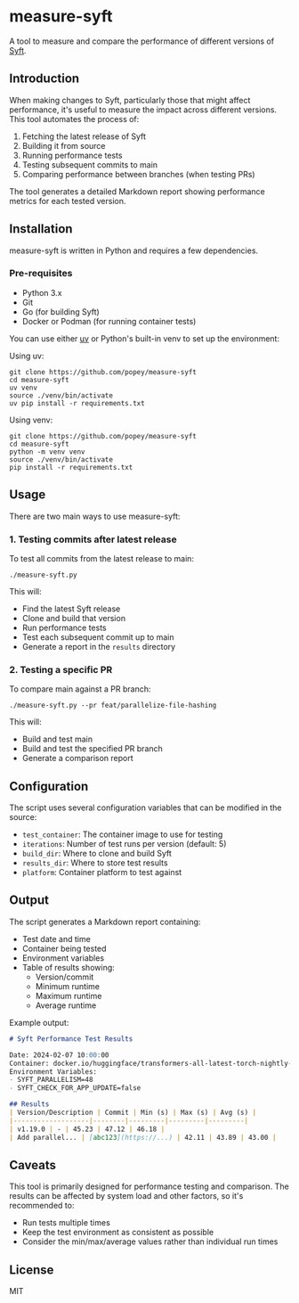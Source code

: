 # measure-syft

A tool to measure and compare the performance of different versions of [Syft](https://github.com/anchore/syft).

## Introduction

When making changes to Syft, particularly those that might affect performance, it's useful to measure the impact across different versions. This tool automates the process of:

1. Fetching the latest release of Syft
2. Building it from source
3. Running performance tests
4. Testing subsequent commits to main
5. Comparing performance between branches (when testing PRs)

The tool generates a detailed Markdown report showing performance metrics for each tested version.

## Installation

measure-syft is written in Python and requires a few dependencies.

### Pre-requisites

* Python 3.x
* Git
* Go (for building Syft)
* Docker or Podman (for running container tests)

You can use either [uv](https://github.com/astral-sh/uv) or Python's built-in venv to set up the environment:

Using uv:
```shell
git clone https://github.com/popey/measure-syft
cd measure-syft
uv venv
source ./venv/bin/activate
uv pip install -r requirements.txt
```

Using venv:
```shell
git clone https://github.com/popey/measure-syft
cd measure-syft
python -m venv venv
source ./venv/bin/activate
pip install -r requirements.txt
```

## Usage

There are two main ways to use measure-syft:

### 1. Testing commits after latest release

To test all commits from the latest release to main:

```shell
./measure-syft.py
```

This will:
- Find the latest Syft release
- Clone and build that version
- Run performance tests
- Test each subsequent commit up to main
- Generate a report in the `results` directory

### 2. Testing a specific PR

To compare main against a PR branch:

```shell
./measure-syft.py --pr feat/parallelize-file-hashing
```

This will:
- Build and test main
- Build and test the specified PR branch
- Generate a comparison report

## Configuration

The script uses several configuration variables that can be modified in the source:

* `test_container`: The container image to use for testing
* `iterations`: Number of test runs per version (default: 5)
* `build_dir`: Where to clone and build Syft
* `results_dir`: Where to store test results
* `platform`: Container platform to test against

## Output

The script generates a Markdown report containing:

* Test date and time
* Container being tested
* Environment variables
* Table of results showing:
  * Version/commit
  * Minimum runtime
  * Maximum runtime
  * Average runtime

Example output:
```markdown
# Syft Performance Test Results

Date: 2024-02-07 10:00:00
Container: docker.io/huggingface/transformers-all-latest-torch-nightly-gpu:latest
Environment Variables:
- SYFT_PARALLELISM=48
- SYFT_CHECK_FOR_APP_UPDATE=false

## Results
| Version/Description | Commit | Min (s) | Max (s) | Avg (s) |
|-------------------|--------|---------|---------|---------|
| v1.19.0 | - | 45.23 | 47.12 | 46.18 |
| Add parallel... | [abc123](https://...) | 42.11 | 43.89 | 43.00 |
```

## Caveats

This tool is primarily designed for performance testing and comparison. The results can be affected by system load and other factors, so it's recommended to:

* Run tests multiple times
* Keep the test environment as consistent as possible
* Consider the min/max/average values rather than individual run times

## License

MIT
